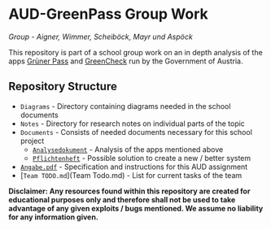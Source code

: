 # AUD-GreenPass Group Work

*Group - Aigner, Wimmer, Scheiböck, Mayr und Aspöck*

This repository is part of a school group work on an in depth analysis of the apps [Grüner Pass](https://gruenerpass.gv.at/) and [GreenCheck](https://greencheck.gv.at/) run by the Government of Austria. 

## Repository Structure

* `Diagrams` - Directory containing diagrams needed in the school documents
* `Notes` - Directory for research notes on individual parts of the topic
* `Documents` - Consists of needed documents necessary for this school project
  * [`Analysedokument`](Documents/Analysedokument.md) - Analysis of the apps mentioned above
  * [`Pflichtenheft`](Documents/Pflichtenheft.md) - Possible solution to create a new / better system
* [`Angabe.pdf`](Angabe.pdf) - Specification and instructions for this AUD assignment
* [`Team TODO.md`](Team Todo.md) - List for current tasks of the team

**Disclaimer: Any resources found within this repository are created for educational purposes only and therefore shall not be used to take advantage of any given exploits / bugs mentioned. We assume no liability for any information given.**
